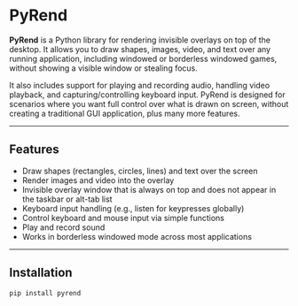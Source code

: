 # PyRend

**PyRend** is a Python library for rendering invisible overlays on top of the desktop. It allows you to draw shapes, images, video, and text over any running application, including windowed or borderless windowed games, without showing a visible window or stealing focus.

It also includes support for playing and recording audio, handling video playback, and capturing/controlling keyboard input. PyRend is designed for scenarios where you want full control over what is drawn on screen, without creating a traditional GUI application, plus many more features.

---

## Features

- Draw shapes (rectangles, circles, lines) and text over the screen
- Render images and video into the overlay
- Invisible overlay window that is always on top and does not appear in the taskbar or alt-tab list
- Keyboard input handling (e.g., listen for keypresses globally)
- Control keyboard and mouse input via simple functions
- Play and record sound
- Works in borderless windowed mode across most applications

---

## Installation

```bash
pip install pyrend
